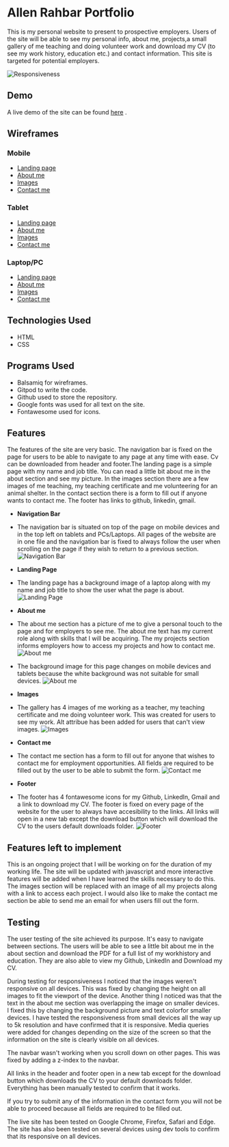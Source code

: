 # Allen Rahbar Portfolio
This is my personal website to present to prospective employers. Users of the site will be able to see my personal info, about me, projects,a small gallery of me teaching and doing volunteer work and download my CV (to see my work history, education etc.) and contact information. This site is targeted for potential employers.

![Responsiveness](assets/readme-images/responsive.png)

## Demo 
A live demo of the site can be found  [here](https://allenrahbar.github.io/projectone/) .

## Wireframes
### Mobile
- [Landing page](assets/wireframes/wiremainmobile.png)
- [About me](assets/wireframes/wireaboutmobile.png)
- [Images](assets/wireframes/wireimagesmobile.png)
- [Contact me](assets/wireframes/wirecontactmobile.png)

### Tablet
- [Landing page](assets/wireframes/wiremaintablet.png)
- [About me](assets/wireframes/wireabouttablet.png)
- [Images](assets/wireframes/wireimagestablet.png)
- [Contact me](assets/wireframes/wirecontacttablet.png)

### Laptop/PC
- [Landing page](assets/wireframes/wiremainpc.png)
- [About me](assets/wireframes/wireaboutpc.png)
- [Images](assets/wireframes/wireimagespc.png)
- [Contact me](assets/wireframes/wirecontactpc.png)

## Technologies Used
- HTML 
- CSS

## Programs Used
- Balsamiq for wireframes.
- Gitpod to write the code.
- Github used to store the repository.
- Google fonts was used for all text on the site.
- Fontawesome used for icons.


## Features
The features of the site are very basic. The navigation bar is fixed on the page for users to be able to navigate to any page at any time with ease. Cv can be downloaded from header and footer.The landing page is a simple page with my name and job title. You can read a little bit about me in the about section and see my picture. In the images section there are a few images of me teaching, my teaching certificate and me volunteering for an animal shelter. In the contact section there is a form to fill out if anyone wants to contact me. The footer has links to github, linkedin, gmail. 

- __Navigation Bar__
- The navigation bar is situated on top of the page on mobile devices and in the top left on tablets and PCs/Laptops. All pages of the website are in one file and the navigation bar is fixed to always follow the user when scrolling on the page if they wish to return to a previous section.
![Navigation Bar](assets/readme-images/navbar.png)

- __Landing Page__
- The landing page has a background image of a laptop along with my name and job title to show the user what the page is about.
![Landing Page](assets/readme-images/landingpage.png)

- __About me__
- The about me section has a picture of me to give a personal touch to the page and for employers to see me. The about me text has my current role along with skills that I will be acquiring. The my projects section informs employers how to access my projects and how to contact me.
![About me](assets/readme-images/aboutme.png)
- The background image for this page changes on mobile devices and tablets because the white background was not suitable for small devices.
![About me](assets/readme-images/aboutmemobile.png)

- __Images__
- The gallery has 4 images of me working as a teacher, my teaching certificate and me doing volunteer work. This was created for users to see my work. Alt attribue has been added for users that can't view images.
![Images](assets/readme-images/images.png)

- __Contact me__
- The contact me section has a form to fill out for anyone that wishes to contact me for employment opportunities. All fields are required to be filled out by the user to be able to submit the form. 
![Contact me](assets/readme-images/contactme.png)

- __Footer__
- The footer has 4 fontawesome icons for my Github, LinkedIn, Gmail and a link to download my CV. The footer is fixed on every page of the website for the user to always have accesibility to the links. All links will open in a new tab except the download button which will download the CV to the users default downloads folder.
![Footer](assets/readme-images/footer.png)

## Features left to implement
This is an ongoing project that I will be working on for the duration of my working life. The site will be updated with javascript and more interactive features will be added when I have learned the skills necessary to do this. The images section will be replaced with an image of all my projects along with a link to access each project. I would also like to make the contact me section be able to send me an email for when users fill out the form.

## Testing 
The user testing of the site achieved its purpose. It's easy to navigate between sections. The users will be able to see a little bit about me in the about section and download the PDF for a full list of my workhistory and education. They are also able to view my Github, LinkedIn and Download my CV.

During testing for responsiveness I noticed that the images weren't responsive on all devices. This was fixed by changing the height on all images to fit the viewport of the device. Another thing I noticed was that the text in the about me section was overlapping the image on smaller devices. I fixed this by changing the background picture and text colorfor smaller devices. I have tested the responsiveness from small devices all the way up to 5k resolution and have confirmed that it is responsive. Media queries were added for changes depending on the size of the screen so that the information on the site is clearly visible on all devices.

The navbar wasn't working when you scroll down on other pages. This was fixed by adding a z-index to the navbar. 

All links in the header and footer open in a new tab except for the download button which downloads the CV to your default downloads folder. Everything has been manually tested to confirm that it works.

If you try to submit any of the information in the contact form you will not be able to proceed because all fields are required to be filled out.

The live site has been tested on Google Chrome, Firefox, Safari and Edge. The site has also been tested on several devices using dev tools to confirm that its responsive on all devices.

 







